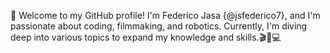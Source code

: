 🚀 Welcome to my GitHub profile! I'm Federico Jasa {@jsfederico7}, and I'm passionate about coding, filmmaking, and robotics. Currently, I'm diving deep into various topics to expand my knowledge and skills.🎬🤖💻

<!---
jsfederico7/jsfederico7 is a ✨ special ✨ repository because its `README.md` (this file) appears on your GitHub profile.
You can click the Preview link to take a look at your changes.
--->
